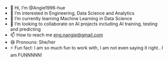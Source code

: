 - 👋 Hi, I’m @Angie1996-hue
- 👀 I’m interested in Engineering, Data Science and Analytics
- 🌱 I’m currently learning Machine Learning in Data Science
- 💞️ I’m looking to collaborate on AI projects including AI training, testing and predicting
- 📫 How to reach me eng.nangie@gmail.com
- 😄 Pronouns: She/her
- ⚡ Fun fact: I am so much fun to work with, I am not even saying it right.. I am FUNNNNN!

<!---
Angie1996-hue/Angie1996-hue is a ✨ special ✨ repository because its `README.md` (this file) appears on your GitHub profile.
You can click the Preview link to take a look at your changes.
--->
